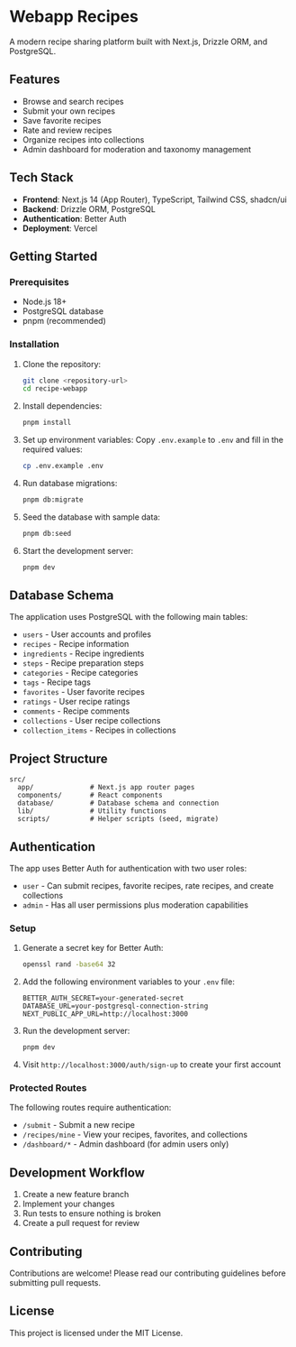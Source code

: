 # Webapp Recipes

A modern recipe sharing platform built with Next.js, Drizzle ORM, and PostgreSQL.

## Features

- Browse and search recipes
- Submit your own recipes
- Save favorite recipes
- Rate and review recipes
- Organize recipes into collections
- Admin dashboard for moderation and taxonomy management

## Tech Stack

- **Frontend**: Next.js 14 (App Router), TypeScript, Tailwind CSS, shadcn/ui
- **Backend**: Drizzle ORM, PostgreSQL
- **Authentication**: Better Auth
- **Deployment**: Vercel

## Getting Started

### Prerequisites

- Node.js 18+
- PostgreSQL database
- pnpm (recommended)

### Installation

1. Clone the repository:
   ```bash
   git clone <repository-url>
   cd recipe-webapp
   ```

2. Install dependencies:
   ```bash
   pnpm install
   ```

3. Set up environment variables:
   Copy `.env.example` to `.env` and fill in the required values:
   ```bash
   cp .env.example .env
   ```

4. Run database migrations:
   ```bash
   pnpm db:migrate
   ```

5. Seed the database with sample data:
   ```bash
   pnpm db:seed
   ```

6. Start the development server:
   ```bash
   pnpm dev
   ```

## Database Schema

The application uses PostgreSQL with the following main tables:

- `users` - User accounts and profiles
- `recipes` - Recipe information
- `ingredients` - Recipe ingredients
- `steps` - Recipe preparation steps
- `categories` - Recipe categories
- `tags` - Recipe tags
- `favorites` - User favorite recipes
- `ratings` - User recipe ratings
- `comments` - Recipe comments
- `collections` - User recipe collections
- `collection_items` - Recipes in collections

## Project Structure

```
src/
  app/              # Next.js app router pages
  components/       # React components
  database/         # Database schema and connection
  lib/              # Utility functions
  scripts/          # Helper scripts (seed, migrate)
```

## Authentication

The app uses Better Auth for authentication with two user roles:

- `user` - Can submit recipes, favorite recipes, rate recipes, and create collections
- `admin` - Has all user permissions plus moderation capabilities

### Setup

1. Generate a secret key for Better Auth:
   ```bash
   openssl rand -base64 32
   ```

2. Add the following environment variables to your `.env` file:
   ```env
   BETTER_AUTH_SECRET=your-generated-secret
   DATABASE_URL=your-postgresql-connection-string
   NEXT_PUBLIC_APP_URL=http://localhost:3000
   ```

3. Run the development server:
   ```bash
   pnpm dev
   ```

4. Visit `http://localhost:3000/auth/sign-up` to create your first account

### Protected Routes

The following routes require authentication:
- `/submit` - Submit a new recipe
- `/recipes/mine` - View your recipes, favorites, and collections
- `/dashboard/*` - Admin dashboard (for admin users only)

## Development Workflow

1. Create a new feature branch
2. Implement your changes
3. Run tests to ensure nothing is broken
4. Create a pull request for review

## Contributing

Contributions are welcome! Please read our contributing guidelines before submitting pull requests.

## License

This project is licensed under the MIT License.